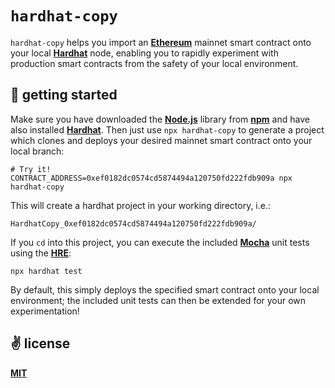 # `hardhat-copy`

`hardhat-copy` helps you import an [__Ethereum__](https://ethereum.org/en/) mainnet smart contract onto your local [__Hardhat__](https://hardhat.org/) node, enabling you to rapidly experiment with production smart contracts from the safety of your local environment.

## 🚀 getting started

Make sure you have downloaded the [__Node.js__](https://nodejs.org/en/) library from [__npm__](https://www.npmjs.com/) and have also installed [__Hardhat__](https://hardhat.org/). Then just use `npx hardhat-copy` to generate a project which clones and deploys your desired mainnet smart contract onto your local branch:

```shell
# Try it!
CONTRACT_ADDRESS=0xef0182dc0574cd5874494a120750fd222fdb909a npx hardhat-copy
```

This will create a hardhat project in your working directory, i.e.:

```shell
HardhatCopy_0xef0182dc0574cd5874494a120750fd222fdb909a/
```

If you `cd` into this project, you can execute the included [__Mocha__](https://mochajs.org/) unit tests using the [__HRE__](https://hardhat.org/hardhat-runner/docs/advanced/hardhat-runtime-environment):

```shell
npx hardhat test
```

By default, this simply deploys the specified smart contract onto your local environment; the included unit tests can then be extended for your own experimentation!

## ✌️ license
[__MIT__](./LICENSE)
